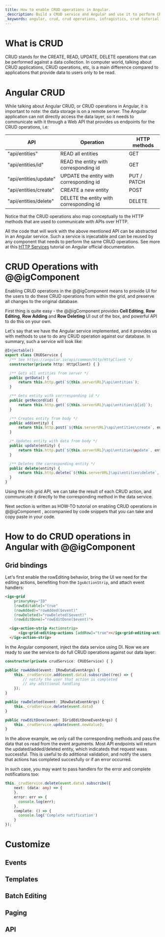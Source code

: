 ```yaml
---
title: How to enable CRUD operations in Angular.
_description: Build a CRUD service and Angular and use it to perform CRUD operations with the @@igComponent  data.
_keywords: angular, crud, crud operations, infragistics, crud tutorial
---
```


# What is CRUD

CRUD stands for the CREATE, READ, UPDATE, DELETE operations that can be performed against a data collection. In computer world, talking about CRUD applications, CRUD operations, etc, is a main difference compared to applications that provide data to users only to be read.

# Angular CRUD

While talking about Angular CRUD, or CRUD operations in Angular, it is important to note: the data storage is on a remote server. The Angular application can not directly access the data layer, so it needs to communicate with it through a Web API that provides us endpoints for the CRUD operations, i.e:
 
| API | Operation | HTTP methods |
|-----|-----------| ----------- |
| "api/entities" | READ all entities | GET |
| "api/entities/id" | READ the entity with corresponding id | GET |
| "api/entities/update" | UPDATE the entity with corresponding id  | PUT / PATCH |
| "api/entities/create" | CREATE a new entity | POST |
| "api/entities/delete" | DELETE the entity with corresponding id | DELETE |

Notice that the CRUD operations also map conceptually to the HTTP methods that are used to communicate with APIs over HTTP.

All the code that will work with the above mentioned API can be abstracted in an Angular service. Such a service is injecatable and can be reused by any component that needs to perform the same CRUD operations. See more at this [HTTP Services](https://angular.io/tutorial/toh-pt6) tutorial on Angular official documentation.


# CRUD Operations with @@igComponent 

Enabling CRUD operations in the @@igComponent  means to provide UI for the users to do these CRUD operations from within the grid, and preserve all changes to the original database.

First thing is quite easy - the @@igComponent provides **Cell Editing**, **Row Editing**, **Row Adding** and **Row Deleting** UI out of the box, and powerful API to do this on your own.

Let's say that we have the Angular service implemented, and it provides us with methods to use to do any CRUD operation against our database. In summary, such a service will look like:


```typescript
@Injectable()
export class CRUDService {
  /** See https://angular.io/api/common/http/HttpClient */
  constructor(private http: HttpClient) { }

  /** Gets all entities from server */
  public getData() {
      return this.http.get(`${this.serverURL}\api\entities`);
  }

  /** Gets entity with corrresponding id */
  public getRecord(id) {
      return this.http.get(`${this.serverURL}\api\entities\${id}`);
  }

  /** Creates entity from body */
  public add(entity) {
      return this.http.post(`${this.serverURL}\api\entities\create`, entity);
  }

  /* Updates entity with data from body */
  public update(entity) {
      return this.http.put(`${this.serverURL}\api\entities\update`, entity);
  }

  /** Deletes the corresponding entity */
  public delete(entity) {
      return this.http.delete(`${this.serverURL}\api\entities\delete`, entity);
  }
}
```

Using the rich grid API, we can take the result of each CRUD action, and communicate it directly to the corresponding method in the data service.

Next section is written as HOW-TO tutorial on enabling CRUD operations in @@igComponent , accompanied by code snippets that you can take and copy paste in your code.

# How to do CRUD operations in Angular with @@igComponent 

## Grid bindings

Let's first enable the rowEditing behavior, bring the UI we need for the editing actions, benefiting from the `IgxActionStrip`, and attach event handlers:

```html
<igx-grid 
    primaryKey="ID"
    [rowEditable]="true"
    (rowAdded)="rowAdded($event)"
    (rowDeleted)="rowDeleted($event)"
    (rowEditDone)="rowEditDone($event)">

  <igx-action-strip #actionstrip>
      <igx-grid-editing-actions [addRow]="true"></igx-grid-editing-actions>
  </igx-action-strip>
```

In the Angular component, inject the data service using DI. Now we are ready to use the service to do full CRUD operations against our data layer:

```typescript
constructor(private crudService: CRUDService) { }

public rowAdded(event: IRowDataEventArgs) {
    this._crudService.add(event.data).subscribe((rec) => {
        // notify the user that action is completed
        // any adittional handling
    });
}

public rowDeleted(event: IRowDataEventArgs) {
    this._crudService.delete(event.data)
}

public rowEditDone(event: IGridEditDoneEventArgs) {
    this._crudService.update(event.newValue);
}
```

In the above example, we only call the corresponding methods and pass the data that os read from the event arguments. Most API endpoints will return the updated/added/deleted entity, which indicateds that request wass successful. This is useful to do adittional validation, and notify the users that actions has completed succesfully or if an error occurred.

In such case, you may want to pass handlers for the error and complete notifications too:

```typescript
this._crudService.delete(event.data).subscribe({
    next: (data: any) => {
    },
    error: err => {
      console.log(err);
    },
    complete: () => {
      console.log('Complete notification')
    }
});
```

# Customize
## Events
## Templates
## Batch Editing
## Paging
## API











